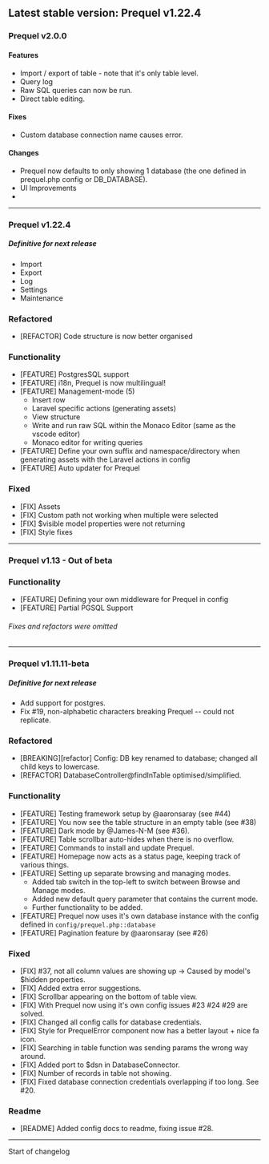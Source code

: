 ## Latest stable version: Prequel v1.22.4

### Prequel v2.0.0

#### Features

- Import / export of table - note that it's only table level.
- Query log
- Raw SQL queries can now be run.
- Direct table editing.

#### Fixes

- Custom database connection name causes error.

#### Changes

- Prequel now defaults to only showing 1 database (the one defined in prequel.php config or DB_DATABASE).
- UI Improvements
-

---

### Prequel v1.22.4

##### Definitive for next release

- Import
- Export
- Log
- Settings
- Maintenance

### Refactored

- [REFACTOR] Code structure is now better organised

### Functionality

- [FEATURE] PostgresSQL support
- [FEATURE] i18n, Prequel is now multilingual!
- [FEATURE] Management-mode (5)
    - Insert row
    - Laravel specific actions (generating assets)
    - View structure
    - Write and run raw SQL within the Monaco Editor (same as the vscode editor)
    - Monaco editor for writing queries
- [FEATURE] Define your own suffix and namespace/directory when generating assets with the Laravel actions in config
- [FEATURE] Auto updater for Prequel

### Fixed

- [FIX] Assets
- [FIX] Custom path not working when multiple were selected
- [FIX] $visible model properties were not returning
- [FIX] Style fixes

---

### Prequel v1.13 - Out of beta

### Functionality

- [FEATURE] Defining your own middleware for Prequel in config
- [FEATURE] Partial PGSQL Support

###### Fixes and refactors were omitted

---

### Prequel v1.11.11-beta

##### Definitive for next release

- Add support for postgres.
- Fix #19, non-alphabetic characters breaking Prequel -- could not replicate.

### Refactored

- [BREAKING][refactor] Config: DB key renamed to database; changed all child keys to lowercase.
- [REFACTOR] DatabaseController@findInTable optimised/simplified.

### Functionality

- [FEATURE] Testing framework setup by @aaronsaray (see #44)
- [FEATURE] You now see the table structure in an empty table (see #38)
- [FEATURE] Dark mode by @James-N-M (see #36).
- [FEATURE] Table scrollbar auto-hides when there is no overflow.
- [FEATURE] Commands to install and update Prequel.
- [FEATURE] Homepage now acts as a status page, keeping track of various things.
- [FEATURE] Setting up separate browsing and managing modes.
    - Added tab switch in the top-left to switch between Browse and Manage modes.
    - Added new default query parameter that contains the current mode.
    - Further functionality to be added.
- [FEATURE] Prequel now uses it's own database instance with the config defined in `config/prequel.php::database`
- [FEATURE] Pagination feature by @aaronsaray (see #26)

### Fixed

- [FIX] #37, not all column values are showing up -> Caused by model's $hidden properties.
- [FIX] Added extra error suggestions.
- [FIX] Scrollbar appearing on the bottom of table view.
- [FIX] With Prequel now using it's own config issues #23 #24 #29 are solved.
- [FIX] Changed all config calls for database credentials.
- [FIX] Style for PrequelError component now has a better layout + nice fa icon.
- [FIX] Searching in table function was sending params the wrong way around.
- [FIX] Added port to $dsn in DatabaseConnector.
- [FIX] Number of records in table not showing.
- [FIX] Fixed database connection credentials overlapping if too long. See #20.

### Readme

- [README] Added config docs to readme, fixing issue #28.

---

Start of changelog
